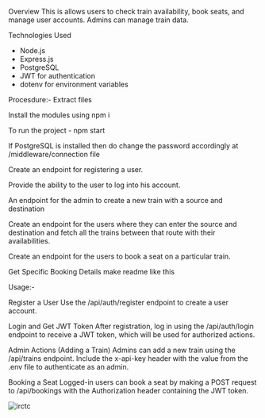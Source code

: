 
 Overview
This is allows users to check train availability, book seats, and manage user accounts. Admins can manage train data.

 Technologies Used
- Node.js
- Express.js
- PostgreSQL
- JWT for authentication
- dotenv for environment variables

Procesdure:-
Extract files

Install the modules using npm i

To run the project - npm start

If PostgreSQL is installed then do change the password accordingly at /middleware/connection file

Create an endpoint for registering a user.

Provide the ability to the user to log into his account.

An endpoint for the admin to create a new train with a source and destination

Create an endpoint for the users where they can enter the source and destination and fetch all the trains between that route with their availabilities.

Create an endpoint for the users to book a seat on a particular train.

Get Specific Booking Details make readme like this


Usage:-

Register a User
Use the /api/auth/register endpoint to create a user account.

Login and Get JWT Token
After registration, log in using the /api/auth/login endpoint to receive a JWT token, which will be used for authorized actions.

Admin Actions (Adding a Train)
Admins can add a new train using the /api/trains endpoint. Include the x-api-key header with the value from the .env file to authenticate as an admin.

Booking a Seat
Logged-in users can book a seat by making a POST request to /api/bookings with the Authorization header containing the JWT token.

![irctc](https://github.com/user-attachments/assets/214783a7-5f6a-49e1-aeca-26745815e9c3)

